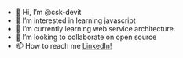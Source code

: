 - 👋 Hi, I’m @csk-devit
- 👀 I’m interested in learning javascript
- 🌱 I’m currently learning web service architecture.
- 💞️ I’m looking to collaborate on open source
- 📫 How to reach me [LinkedIn!](https://www.linkedin.com/in/sasikumar-chandrasekar)

<!---
csk-devit/csk-devit is a ✨ special ✨ repository because its `README.md` (this file) appears on your GitHub profile.
You can click the Preview link to take a look at your changes.
--->
